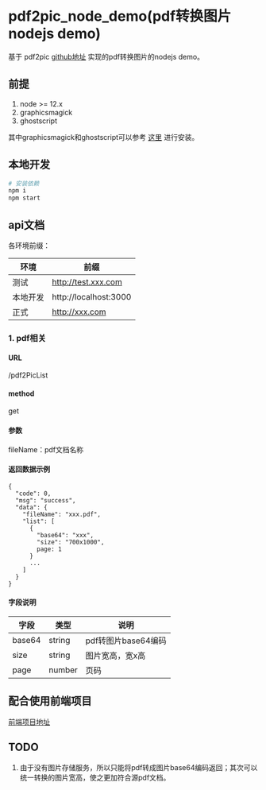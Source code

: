 # pdf2pic_node_demo(pdf转换图片nodejs demo)

基于 pdf2pic [github地址](https://github.com/yakovmeister/pdf2image) 实现的pdf转换图片的nodejs demo。


## 前提
1. node >= 12.x
2. graphicsmagick
3. ghostscript

其中graphicsmagick和ghostscript可以参考 [这里](https://github.com/yakovmeister/pdf2image/blob/master/docs/gm-installation.md) 进行安装。


## 本地开发

```bash
# 安装依赖
npm i
npm start
```


## api文档

各环境前缀：

|环境       |前缀       |
|-----------|----------|
|测试|http://test.xxx.com|
|本地开发|http://localhost:3000|
|正式|http://xxx.com|

### 1. pdf相关

#### URL

/pdf2PicList

#### method

get

#### 参数

fileName：pdf文档名称

#### 返回数据示例

```
{
  "code": 0,
  "msg": "success",
  "data": {
    "fileName": "xxx.pdf",
    "list": [
      {
        "base64": "xxx",
        "size": "700x1000",
        page: 1
      }
      ...
    ]
  }
}
```
#### 字段说明
|字段       |类型       |说明     |
|-----------|----------|--------|
|base64|string|pdf转图片base64编码|
|size|string|图片宽高，宽x高|
|page|number|页码|


## 配合使用前端项目

[前端项目地址](https://github.com/superZchen0701/pic2pdf_vue_demo)


## TODO
1. 由于没有图片存储服务，所以只能将pdf转成图片base64编码返回；其次可以统一转换的图片宽高，使之更加符合源pdf文档。
